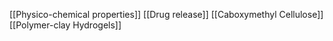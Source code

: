 [[Physico-chemical properties]]
[[Drug release]]
[[Caboxymethyl Cellulose]]
[[Polymer-clay Hydrogels]]
